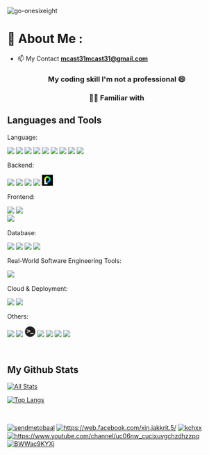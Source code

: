 <p align="left"> <img src="https://komarev.com/ghpvc/?username=go-onesixeight&label=Views&color=blue&style=plastic&style=for-the-badge"
        alt="go-onesixeight" /> </p>

# 💫 About Me :
- 📫 My Contact **mcast31mcast31@gmail.com**

<h3 align="center">My coding skill I'm not a professional 😄</h3>
<h3 align="center">👩‍💻 Familiar with</h3>

## Languages and Tools

Language:

<code><img height="25" src="https://cdn.jsdelivr.net/gh/devicons/devicon/icons/html5/html5-original.svg"/></code>
<code><img height="25" src="https://cdn.jsdelivr.net/gh/devicons/devicon/icons/css3/css3-original.svg"/></code>
<code><img height="25" src="https://cdn.jsdelivr.net/gh/devicons/devicon/icons/javascript/javascript-original.svg"/></code>
<code><img height="25" src="https://cdn.jsdelivr.net/gh/devicons/devicon/icons/typescript/typescript-original.svg"/></code>
<code><img height="25" src="https://cdn.jsdelivr.net/gh/devicons/devicon/icons/java/java-original.svg"/></code>
<code><img height="25" src="https://cdn.jsdelivr.net/gh/devicons/devicon/icons/kotlin/kotlin-original.svg"/></code>
<code><img height="25" src="https://cdn.jsdelivr.net/gh/devicons/devicon/icons/nodejs/nodejs-original.svg"/></code>
<code><img height="25" src="https://cdn.jsdelivr.net/gh/devicons/devicon/icons/go/go-original.svg"/></code>
<code><img height="25" src="https://cdn.jsdelivr.net/gh/devicons/devicon/icons/bash/bash-original.svg"/></code>
<!-- <code><img height="25" src="https://cdn.jsdelivr.net/gh/devicons/devicon/icons/scala/scala-original.svg"/></code> -->
<!-- <code><img height="25" src="https://cdn.jsdelivr.net/gh/devicons/devicon/icons/python/python-original.svg"/></code> -->
<!-- <code><img height="25" src="https://cdn.jsdelivr.net/gh/devicons/devicon/icons/rust/rust-plain.svg"/></code> -->
<!-- <code><img height="25" src="https://cdn.jsdelivr.net/gh/devicons/devicon/icons/dart/dart-original.svg"/></code> -->
<!--<code><img height="25" src="https://cdn.jsdelivr.net/gh/devicons/devicon/icons/csharp/csharp-original.svg"/></code> -->
<!-- <code><img height="25" src="https://cdn.jsdelivr.net/gh/devicons/devicon/icons/solidity/solidity-original.svg"/></code> -->

Backend:

<code><img height="25" src="https://cdn.jsdelivr.net/gh/devicons/devicon/icons/express/express-original.svg" /></code>
<code><img height="25" src="https://cdn.jsdelivr.net/gh/devicons/devicon/icons/nestjs/nestjs-plain.svg" /></code>
<code><img height="25" src="https://docs.gofiber.io/img/logo.svg" /></code>
<code><img height="25" src="https://springboottutorials.files.wordpress.com/2018/03/cropped-springboot.png?w=128"></code>
<code><img height="25" src="https://github.com/MarioTerron/logo-images/blob/master/logos/passport.png"></code>
<!-- <code><img height="25" src="https://www.ivankrizsan.se/wp-content/uploads/2019/12/spring_webflux_logo.png"></code> -->
<!-- <code><img height="25" src="https://cdn.jsdelivr.net/gh/devicons/devicon/icons/fastapi/fastapi-original.svg" /></code> -->
<!-- <code><img height="25" src="https://cdn.jsdelivr.net/gh/devicons/devicon/icons/dotnetcore/dotnetcore-original.svg" /></code> -->
<!-- <code><img height="25" src="https://cdn.jsdelivr.net/gh/devicons/devicon/icons/graphql/graphql-plain.svg" /></code> -->


Frontend:

<code><img height="25" src="https://cdn.jsdelivr.net/gh/devicons/devicon/icons/nextjs/nextjs-original.svg"/></code>
<code><img height="25" src="https://gw.alipayobjects.com/zos/rmsportal/KDpgvguMpGfqaHPjicRK.svg" /></code>          
<code><img height="25" src="https://cdn.jsdelivr.net/gh/devicons/devicon/icons/tailwindcss/tailwindcss-plain.svg"/></code>
<!-- <code><img height="25" src="https://cdn.jsdelivr.net/gh/devicons/devicon/icons/angularjs/angularjs-plain.svg"/></code> -->
<!-- <code><img height="25" src="https://cdn.jsdelivr.net/gh/devicons/devicon/icons/vuejs/vuejs-original.svg"/></code> -->


Database:

<code><img height="25" src="https://cdn.jsdelivr.net/gh/devicons/devicon/icons/mysql/mysql-original.svg" /></code> 
<code><img height="25" src="https://cdn.jsdelivr.net/gh/devicons/devicon/icons/postgresql/postgresql-original.svg" /></code>
<code><img height="25" src="https://cdn.jsdelivr.net/gh/devicons/devicon/icons/redis/redis-original.svg" /></code>
<code><img height="25" src="https://cdn.jsdelivr.net/gh/devicons/devicon/icons/mongodb/mongodb-original.svg" /></code>
<!-- <code><img height="25" src="https://cdn.jsdelivr.net/gh/devicons/devicon/icons/firebase/firebase-plain.svg" /></code> -->


Real-World Software Engineering Tools:

<code><img height="25" src="https://cdn.jsdelivr.net/gh/devicons/devicon/icons/apachekafka/apachekafka-original.svg" /></code>
<!-- <code><img height="25" src="https://cdn.jsdelivr.net/gh/devicons/devicon/icons/gradle/gradle-plain.svg" /></code>  -->
<!-- <code><img height="25" src="https://cdn.jsdelivr.net/gh/devicons/devicon/icons/jenkins/jenkins-original.svg" /></code>  -->
<!-- <code><img height="25" src="https://cdn.jsdelivr.net/gh/devicons/devicon/icons/prometheus/prometheus-original.svg" /></code>  -->
<!-- <code><img height="25" src="https://cdn.jsdelivr.net/gh/devicons/devicon/icons/grafana/grafana-original.svg" /></code>  -->
<!-- <code><img height="25" src="https://cdn.jsdelivr.net/gh/devicons/devicon/icons/terraform/terraform-original.svg" /></code>  -->


Cloud & Deployment:

<code><img height="25" src="https://cdn.jsdelivr.net/gh/devicons/devicon/icons/docker/docker-plain.svg" /></code>
<code><img height="25" src="https://cdn.jsdelivr.net/gh/devicons/devicon/icons/azure/azure-original.svg" /></code> 
<!-- <code><img height="25" src="https://cdn.jsdelivr.net/gh/devicons/devicon/icons/kubernetes/kubernetes-plain.svg" /></code>  -->
<!-- <code><img height="25" src="https://cdn.jsdelivr.net/gh/devicons/devicon/icons/amazonwebservices/amazonwebservices-original.svg" /></code>  -->
<!-- <code><img height="25" src="https://cdn.jsdelivr.net/gh/devicons/devicon/icons/googlecloud/googlecloud-original.svg" /></code>  -->


Others:

<code><img height="25" src="https://cdn.jsdelivr.net/gh/devicons/devicon/icons/git/git-original.svg" /></code>
<code><img height="25" src="https://i0.wp.com/konghq.com/wp-content/uploads/2017/11/kong-community-team_512x512.png?ssl=1"></code>
<code><img height="25" src="https://raw.githubusercontent.com/github/explore/80688e429a7d4ef2fca1e82350fe8e3517d3494d/topics/terminal/terminal.png"></code>
<code><img height="25" src="https://cdn.jsdelivr.net/gh/devicons/devicon/icons/ubuntu/ubuntu-plain.svg" /></code>
<code><img height="25" src="https://cdn.jsdelivr.net/gh/devicons/devicon/icons/linux/linux-original.svg" /></code>
<code><img height="25" src="https://cdn.jsdelivr.net/gh/devicons/devicon/icons/digitalocean/digitalocean-original.svg" /></code> 
<code><img height="25" src="https://cdn.jsdelivr.net/gh/devicons/devicon/icons/nginx/nginx-original.svg" /></code> 

<br />

## My Github Stats

[![All Stats](https://github-readme-stats.vercel.app/api?username=go-onesixeight&show_icons=true&theme=algolia)](https://github.com/marttp)

[![Top Langs](https://github-readme-stats.vercel.app/api/top-langs/?username=go-onesixeight&layout=compact&theme=algolia)](https://github.com/marttp)

<br />

<p align="left">
    <a href="https://twitter.com/sendmetobaal" target="blank"><img align="center"
            src="https://raw.githubusercontent.com/rahuldkjain/github-profile-readme-generator/master/src/images/icons/Social/twitter.svg"
            alt="sendmetobaal" height="30" width="40" /></a>
    <a href="https://fb.com/https://web.facebook.com/xin.jakkrit.5/" target="blank"><img align="center"
            src="https://raw.githubusercontent.com/rahuldkjain/github-profile-readme-generator/master/src/images/icons/Social/facebook.svg"
            alt="https://web.facebook.com/xin.jakkrit.5/" height="30" width="40" /></a>
    <a href="https://instagram.com/kchxx" target="blank"><img align="center"
            src="https://raw.githubusercontent.com/rahuldkjain/github-profile-readme-generator/master/src/images/icons/Social/instagram.svg"
            alt="kchxx" height="30" width="40" /></a>
    <a href="https://www.youtube.com/c/https://www.youtube.com/channel/uc06nw_cucixuvgchzdhzzpq" target="blank"><img
            align="center"
            src="https://raw.githubusercontent.com/rahuldkjain/github-profile-readme-generator/master/src/images/icons/Social/youtube.svg"
            alt="https://www.youtube.com/channel/uc06nw_cucixuvgchzdhzzpq" height="30" width="40" /></a>
    <a href="https://discord.gg/BWWac9KYXj" target="blank"><img align="center"
            src="https://raw.githubusercontent.com/rahuldkjain/github-profile-readme-generator/master/src/images/icons/Social/discord.svg"
            alt="BWWac9KYXj" height="30" width="40" /></a>
</p>
